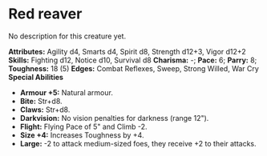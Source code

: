 # Red reaver

No description for this creature yet.

**Attributes:** Agility d4, Smarts d4, Spirit d8, Strength d12+3, Vigor
d12+2
**Skills:** Fighting d12, Notice d10, Survival d8
**Charisma:** -; **Pace:** 6; **Parry:** 8; **Toughness:** 18 (5)
**Edges:** Combat Reflexes, Sweep, Strong Willed, War Cry
**Special Abilities**

- **Armour +5:** Natural armour.
- **Bite:** Str+d8.
- **Claws:** Str+d8.
- **Darkvision:** No vision penalties for darkness (range 12").
- **Flight:** Flying Pace of 5" and Climb -2.
- **Size +4:** Increases Toughness by +4.
- **Large:** -2 to attack medium-sized foes, they receive +2 to their
attacks.

